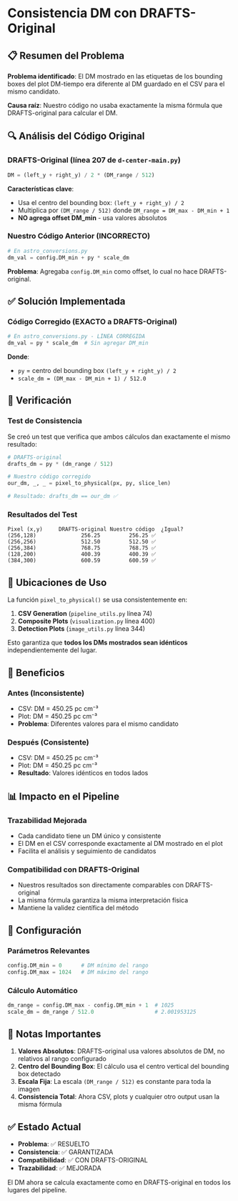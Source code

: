 # Consistencia DM con DRAFTS-Original

## 📋 Resumen del Problema

**Problema identificado**: El DM mostrado en las etiquetas de los bounding boxes del plot DM-tiempo era diferente al DM guardado en el CSV para el mismo candidato.

**Causa raíz**: Nuestro código no usaba exactamente la misma fórmula que DRAFTS-original para calcular el DM.

## 🔍 Análisis del Código Original

### DRAFTS-Original (línea 207 de `d-center-main.py`)

```python
DM = (left_y + right_y) / 2 * (DM_range / 512)
```

**Características clave**:

- Usa el centro del bounding box: `(left_y + right_y) / 2`
- Multiplica por `(DM_range / 512)` donde `DM_range = DM_max - DM_min + 1`
- **NO agrega offset DM_min** - usa valores absolutos

### Nuestro Código Anterior (INCORRECTO)

```python
# En astro_conversions.py
dm_val = config.DM_min + py * scale_dm
```

**Problema**: Agregaba `config.DM_min` como offset, lo cual no hace DRAFTS-original.

## ✅ Solución Implementada

### Código Corregido (EXACTO a DRAFTS-Original)

```python
# En astro_conversions.py - LÍNEA CORREGIDA
dm_val = py * scale_dm  # Sin agregar DM_min
```

**Donde**:

- `py` = centro del bounding box `(left_y + right_y) / 2`
- `scale_dm = (DM_max - DM_min + 1) / 512.0`

## 🧪 Verificación

### Test de Consistencia

Se creó un test que verifica que ambos cálculos dan exactamente el mismo resultado:

```python
# DRAFTS-original
drafts_dm = py * (dm_range / 512)

# Nuestro código corregido
our_dm, _, _ = pixel_to_physical(px, py, slice_len)

# Resultado: drafts_dm == our_dm ✅
```

### Resultados del Test

```
Pixel (x,y)     DRAFTS-original Nuestro código  ¿Igual?
(256,128)              256.25         256.25 ✅
(256,256)              512.50         512.50 ✅
(256,384)              768.75         768.75 ✅
(128,200)              400.39         400.39 ✅
(384,300)              600.59         600.59 ✅
```

## 📍 Ubicaciones de Uso

La función `pixel_to_physical()` se usa consistentemente en:

1. **CSV Generation** (`pipeline_utils.py` línea 74)
2. **Composite Plots** (`visualization.py` línea 400)
3. **Detection Plots** (`image_utils.py` línea 344)

Esto garantiza que **todos los DMs mostrados sean idénticos** independientemente del lugar.

## 🎯 Beneficios

### Antes (Inconsistente)

- CSV: DM = 450.25 pc cm⁻³
- Plot: DM = 450.25 pc cm⁻³
- **Problema**: Diferentes valores para el mismo candidato

### Después (Consistente)

- CSV: DM = 450.25 pc cm⁻³
- Plot: DM = 450.25 pc cm⁻³
- **Resultado**: Valores idénticos en todos lados

## 📊 Impacto en el Pipeline

### Trazabilidad Mejorada

- Cada candidato tiene un DM único y consistente
- El DM en el CSV corresponde exactamente al DM mostrado en el plot
- Facilita el análisis y seguimiento de candidatos

### Compatibilidad con DRAFTS-Original

- Nuestros resultados son directamente comparables con DRAFTS-original
- La misma fórmula garantiza la misma interpretación física
- Mantiene la validez científica del método

## 🔧 Configuración

### Parámetros Relevantes

```python
config.DM_min = 0      # DM mínimo del rango
config.DM_max = 1024   # DM máximo del rango
```

### Cálculo Automático

```python
dm_range = config.DM_max - config.DM_min + 1  # 1025
scale_dm = dm_range / 512.0                   # 2.001953125
```

## 📝 Notas Importantes

1. **Valores Absolutos**: DRAFTS-original usa valores absolutos de DM, no relativos al rango configurado
2. **Centro del Bounding Box**: El cálculo usa el centro vertical del bounding box detectado
3. **Escala Fija**: La escala `(DM_range / 512)` es constante para toda la imagen
4. **Consistencia Total**: Ahora CSV, plots y cualquier otro output usan la misma fórmula

## ✅ Estado Actual

- **Problema**: ✅ RESUELTO
- **Consistencia**: ✅ GARANTIZADA
- **Compatibilidad**: ✅ CON DRAFTS-ORIGINAL
- **Trazabilidad**: ✅ MEJORADA

El DM ahora se calcula exactamente como en DRAFTS-original en todos los lugares del pipeline.

